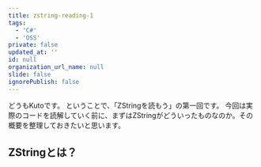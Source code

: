 ```yaml
---
title: zstring-reading-1
tags:
  - 'C#'
  - 'OSS'
private: false
updated_at: ''
id: null
organization_url_name: null
slide: false
ignorePublish: false
---
```

どうもKutoです。
ということで、「ZStringを読もう」の第一回です。
今回は実際のコードを読解していく前に、まずはZStringがどういったものなのか。その概要を整理しておきたいと思います。

## ZStringとは？
